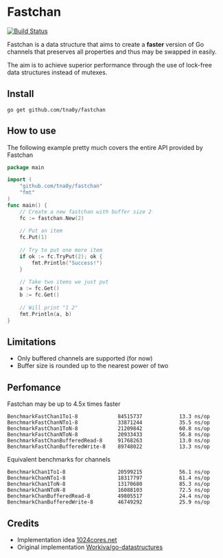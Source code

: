 # Fastchan
[![Build Status](https://travis-ci.org/tna0y/Python-random-module-cracker.svg?branch=master)](https://travis-ci.org/tna0y/Python-random-module-cracker)

Fastchan is a data structure that aims to create a **faster** version of Go channels
that preserves all properties and thus may be swapped in easily. 

The aim is to achieve superior performance through the use of lock-free data structures instead of mutexes.

## Install
`go get github.com/tna0y/fastchan`
## How to use
The following example pretty much covers the entire API provided by Fastchan
```go
package main

import (
    "github.com/tna0y/fastchan"
    "fmt"
)
func main() {
    // Create a new fastchan with buffer size 2
    fc := fastchan.New(2)
    
    // Put an item
    fc.Put(1)
    
    // Try to put one more item
    if ok := fc.TryPut(2); ok {
        fmt.Println("Success!")
    }
    
    // Take two items we just put
    a := fc.Get()
    b := fc.Get()
    
    // Will print "1 2"
    fmt.Println(a, b)
}
```
## Limitations
* Only buffered channels are supported (for now)
* Buffer size is rounded up to the nearest power of two

## Perfomance
Fastchan may be up to 4.5x times faster

```
BenchmarkFastChan1To1-8            	84515737	        13.3 ns/op
BenchmarkFastChanNTo1-8            	33871244	        35.5 ns/op
BenchmarkFastChan1ToN-8            	21209842	        60.8 ns/op
BenchmarkFastChanNToN-8            	20933433	        56.8 ns/op
BenchmarkFastChanBufferedRead-8    	91768263	        13.0 ns/op
BenchmarkFastChanBufferedWrite-8   	89748022	        13.3 ns/op
```
Equivalent benchmarks for channels
```
BenchmarkChan1To1-8                	20599215	        56.1 ns/op
BenchmarkChanNTo1-8                	18317797	        61.4 ns/op
BenchmarkChan1ToN-8                	13170680	        85.3 ns/op
BenchmarkChanNToN-8                	16088103	        72.5 ns/op
BenchmarkChanBufferedRead-8        	49805517	        24.4 ns/op
BenchmarkChanBufferedWrite-8       	46749292	        25.9 ns/op
```
## Credits
* Implementation idea [1024cores.net](http://www.1024cores.net/home/lock-free-algorithms/queues/bounded-mpmc-queue)
* Original implementation [Workiva/go-datastructures](https://github.com/Workiva/go-datastructures/blob/master/queue/ring.go)
